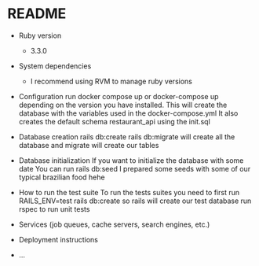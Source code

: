 # README

* Ruby version
    - 3.3.0

* System dependencies
    - I recommend using RVM to manage ruby versions

* Configuration
    run docker compose up or docker-compose up depending on the version you have installed.
    This will create the database with the variables used in the docker-compose.yml
    It also creates the default schema restaurant_api using the init.sql

* Database creation
    rails db:create rails db:migrate will create all the database and migrate will create our tables
    
* Database initialization
    If you want to initialize the database with some date
    You can run rails db:seed
    I prepared some seeds with some of our typical brazilian food hehe

* How to run the test suite
    To  run the tests suites you need to first run  RAILS_ENV=test rails db:create so rails will create our test database
    run rspec to run unit tests

* Services (job queues, cache servers, search engines, etc.)

* Deployment instructions

* ...
